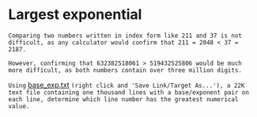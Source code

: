 # Largest exponential
    
`Comparing two numbers written in index form like 211 and 37 is not difficult, as any calculator would confirm that 211 = 2048 < 37 = 2187.`

`However, confirming that 632382518061 > 519432525806 would be much more difficult, as both numbers contain over three million digits.`

`Using` [base_exp.txt](./base_exp.txt) 
`(right click and 'Save Link/Target As...'), a 22K text file containing one thousand lines with a base/exponent pair on each line, determine which line number has the greatest numerical value.`

